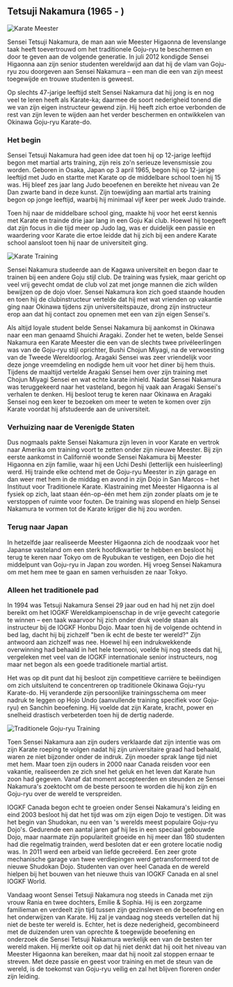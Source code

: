 ## Tetsuji Nakamura (1965 - )

![Karate Meester](https://images.unsplash.com/photo-1609710228159-0fa9bd7c0827?q=80&w=1974&auto=format&fit=crop)

Sensei Tetsuji Nakamura, de man aan wie Meester Higaonna de levenslange taak heeft toevertrouwd om het traditionele Goju-ryu te beschermen en door te geven aan de volgende generatie. In juli 2012 kondigde Sensei Higaonna aan zijn senior studenten wereldwijd aan dat hij de vlam van Goju-ryu zou doorgeven aan Sensei Nakamura – een man die een van zijn meest toegewijde en trouwe studenten is geweest.

Op slechts 47-jarige leeftijd stelt Sensei Nakamura dat hij jong is en nog veel te leren heeft als Karate-ka; daarmee de soort nederigheid tonend die we van zijn eigen instructeur gewend zijn. Hij heeft zich ertoe verbonden de rest van zijn leven te wijden aan het verder beschermen en ontwikkelen van Okinawa Goju-ryu Karate-do.

### Het begin

Sensei Tetsuji Nakamura had geen idee dat toen hij op 12-jarige leeftijd begon met martial arts training, zijn reis zo'n serieuze levensmissie zou worden. Geboren in Osaka, Japan op 3 april 1965, begon hij op 12-jarige leeftijd met Judo en startte met Karate op de middelbare school toen hij 15 was. Hij bleef zes jaar lang Judo beoefenen en bereikte het niveau van 2e Dan zwarte band in deze kunst. Zijn toewijding aan martial arts training begon op jonge leeftijd, waarbij hij minimaal vijf keer per week Judo trainde.

Toen hij naar de middelbare school ging, maakte hij voor het eerst kennis met Karate en trainde drie jaar lang in een Goju Kai club. Hoewel hij toegeeft dat zijn focus in die tijd meer op Judo lag, was er duidelijk een passie en waardering voor Karate die ertoe leidde dat hij zich bij een andere Karate school aansloot toen hij naar de universiteit ging.

![Karate Training](https://images.unsplash.com/photo-1555597673-b21d5c935865?q=80&w=1974&auto=format&fit=crop)

Sensei Nakamura studeerde aan de Kagawa universiteit en begon daar te trainen bij een andere Goju stijl club. De training was fysiek, maar gericht op veel vrij gevecht omdat de club vol zat met jonge mannen die zich wilden bewijzen op de dojo vloer. Sensei Nakamura kon zich goed staande houden en toen hij de clubinstructeur vertelde dat hij met wat vrienden op vakantie ging naar Okinawa tijdens zijn universiteitspauze, drong zijn instructeur erop aan dat hij contact zou opnemen met een van zijn eigen Sensei's.

Als altijd loyale student belde Sensei Nakamura bij aankomst in Okinawa naar een man genaamd Shuichi Aragaki. Zonder het te weten, belde Sensei Nakamura een Karate Meester die een van de slechts twee privéleerlingen was van de Goju-ryu stijl oprichter, Bushi Chojun Miyagi, na de verwoesting van de Tweede Wereldoorlog. Aragaki Sensei was zeer vriendelijk voor deze jonge vreemdeling en nodigde hem uit voor het diner bij hem thuis. Tijdens de maaltijd vertelde Aragaki Sensei hem over zijn training met Chojun Miyagi Sensei en wat echte karate inhield. Nadat Sensei Nakamura was teruggekeerd naar het vasteland, begon hij vaak aan Aragaki Sensei's verhalen te denken. Hij besloot terug te keren naar Okinawa en Aragaki Sensei nog een keer te bezoeken om meer te weten te komen over zijn Karate voordat hij afstudeerde aan de universiteit.

### Verhuizing naar de Verenigde Staten

Dus nogmaals pakte Sensei Nakamura zijn leven in voor Karate en vertrok naar Amerika om training voort te zetten onder zijn nieuwe Meester. Bij zijn eerste aankomst in Californië woonde Sensei Nakamura bij Meester Higaonna en zijn familie, waar hij een Uchi Deshi (letterlijk een huisleerling) werd. Hij trainde elke ochtend met de Goju-ryu Meester in zijn garage en dan weer met hem in de middag en avond in zijn Dojo in San Marcos – het Instituut voor Traditionele Karate. Klastraining met Meester Higaonna is al fysiek op zich, laat staan één-op-één met hem zijn zonder plaats om je te verstoppen of ruimte voor fouten. De training was slopend en hielp Sensei Nakamura te vormen tot de Karate krijger die hij zou worden.

### Terug naar Japan

In hetzelfde jaar realiseerde Meester Higaonna zich de noodzaak voor het Japanse vasteland om een sterk hoofdkwartier te hebben en besloot hij terug te keren naar Tokyo om de Ryubukan te vestigen, een Dojo die het middelpunt van Goju-ryu in Japan zou worden. Hij vroeg Sensei Nakamura om met hem mee te gaan en samen verhuisden ze naar Tokyo.

### Alleen het traditionele pad

In 1994 was Tetsuji Nakamura Sensei 29 jaar oud en had hij net zijn doel bereikt om het IOGKF Wereldkampioenschap in de vrije gevecht categorie te winnen – een taak waarvoor hij zich onder druk voelde staan als instructeur bij de IOGKF Honbu Dojo. Maar toen hij de volgende ochtend in bed lag, dacht hij bij zichzelf "ben ik echt de beste ter wereld?" Zijn antwoord aan zichzelf was nee. Hoewel hij een indrukwekkende overwinning had behaald in het hele toernooi, voelde hij nog steeds dat hij, vergeleken met veel van de IOGKF internationale senior instructeurs, nog maar net begon als een goede traditionele martial artist.

Het was op dit punt dat hij besloot zijn competitieve carrière te beëindigen om zich uitsluitend te concentreren op traditionele Okinawa Goju-ryu Karate-do. Hij veranderde zijn persoonlijke trainingsschema om meer nadruk te leggen op Hojo Undo (aanvullende training specifiek voor Goju-ryu) en Sanchin beoefening. Hij voelde dat zijn Karate, kracht, power en snelheid drastisch verbeterden toen hij de dertig naderde.

![Traditionele Goju-ryu Training](https://images.unsplash.com/photo-1599580326852-a633c16dc58b?q=80&w=1974&auto=format&fit=crop)

Toen Sensei Nakamura aan zijn ouders verklaarde dat zijn intentie was om zijn Karate roeping te volgen nadat hij zijn universitaire graad had behaald, waren ze niet bijzonder onder de indruk. Zijn moeder sprak lange tijd niet met hem. Maar toen zijn ouders in 2000 naar Canada reisden voor een vakantie, realiseerden ze zich snel het geluk en het leven dat Karate hun zoon had gegeven. Vanaf dat moment accepteerden en steunden ze Sensei Nakamura's zoektocht om de beste persoon te worden die hij kon zijn en Goju-ryu over de wereld te verspreiden.

IOGKF Canada begon echt te groeien onder Sensei Nakamura's leiding en eind 2003 besloot hij dat het tijd was om zijn eigen Dojo te vestigen. Dit was het begin van Shudokan, nu een van 's werelds meest populaire Goju-ryu Dojo's. Gedurende een aantal jaren gaf hij les in een speciaal gebouwde Dojo, maar naarmate zijn populariteit groeide en hij meer dan 180 studenten had die regelmatig trainden, werd besloten dat er een grotere locatie nodig was. In 2011 werd een arbeid van liefde gecreëerd. Een zeer grote mechanische garage van twee verdiepingen werd getransformeerd tot de nieuwe Shudokan Dojo. Studenten van over heel Canada en de wereld hielpen bij het bouwen van het nieuwe thuis van IOGKF Canada en al snel IOGKF World.

Vandaag woont Sensei Tetsuji Nakamura nog steeds in Canada met zijn vrouw Rania en twee dochters, Emilie & Sophia. Hij is een zorgzame familieman en verdeelt zijn tijd tussen zijn gezinsleven en de beoefening en het onderwijzen van Karate. Hij zal je vandaag nog steeds vertellen dat hij niet de beste ter wereld is. Echter, het is deze nederigheid, gecombineerd met de duizenden uren van oprechte & toegewijde beoefening en onderzoek die Sensei Tetsuji Nakamura werkelijk een van de besten ter wereld maken. Hij merkte ooit op dat hij niet denkt dat hij ooit het niveau van Meester Higaonna kan bereiken, maar dat hij nooit zal stoppen ernaar te streven. Met deze passie en geest voor training en met de steun van de wereld, is de toekomst van Goju-ryu veilig en zal het blijven floreren onder zijn leiding. 